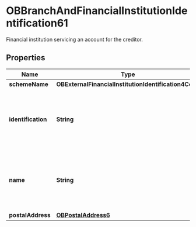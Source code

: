 

# OBBranchAndFinancialInstitutionIdentification61

Financial institution servicing an account for the creditor.

## Properties

| Name | Type | Description | Notes |
|------------ | ------------- | ------------- | -------------|
|**schemeName** | **OBExternalFinancialInstitutionIdentification4Code** |  |  [optional] |
|**identification** | **String** | Unique and unambiguous identification of a financial institution or a branch of a financial institution. |  [optional] |
|**name** | **String** | Name by which an agent is known and which is usually used to identify that agent. |  [optional] |
|**postalAddress** | [**OBPostalAddress6**](OBPostalAddress6.md) |  |  [optional] |



